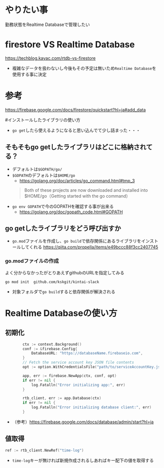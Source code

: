 # やりたい事
勤務状態をRealtime Databaseで管理したい

# firestore VS Realtime Database
https://techblog.kayac.com/rtdb-vs-firestore
- 複雑なデータを扱わないし今後もその予定は無いため`Realtime Database`を使用する事に決定

# 参考
https://firebase.google.com/docs/firestore/quickstart?hl=ja#add_data

#インストールしたライブラリの使い方
- `go get`したら使えるようになると思い込んでて少し詰まった・・・

## そもそもgo getしたライブラリはどこに格納されてる？
- デフォルトは`$GOPATH/go/`
- `$GOPATH`のデフォルトは`$HOME/go`
  - https://golang.org/doc/articles/go_command.html#tmp_3
  >Both of these projects are now downloaded and installed into $HOME/go（Getting started with the go command）
- `go env GOPATH`で今のGOPATHを確認する事が出来る
  - https://golang.org/doc/gopath_code.html#GOPATH

## go getしたライブラリをどう呼び出すか
- `go.mod`ファイルを作成し、`go build`で依存関係にあるライブラリをインストールしてくれる
https://qiita.com/propella/items/e49bccc88f3cc2407745

### go.modファイルの作成
よく分からなかったがとりあえずgithubのURLを指定してみる
```
go mod init  github.com/kskgit/kintai-slack
```
- 対象フォルダで`go build`すると依存関係が解決される

# Realtime Databaseの使い方
## 初期化
```go
		ctx := context.Background()
		conf := &firebase.Config{
			DatabaseURL: "https://databaseName.firebaseio.com",
		}
		// Fetch the service account key JSON file contents
		opt := option.WithCredentialsFile("path/to/serviceAccountKey.json")

		app, err := firebase.NewApp(ctx, conf, opt)
		if err != nil {
			log.Fatalln("Error initializing app:", err)
		}

		rtb_client, err := app.Database(ctx)
		if err != nil {
			log.Fatalln("Error initializing database client:", err)
		}
```
- （参考）https://firebase.google.com/docs/database/admin/start?hl=ja

## 値取得
```go
ref := rtb_client.NewRef("time-log")
```
- `time-log`キーが無ければ新規作成されるしあればキー配下の値を取得する
